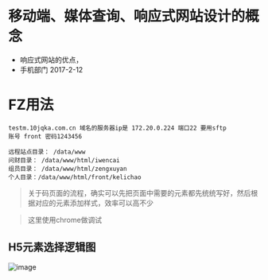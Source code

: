 # 移动端、媒体查询、响应式网站设计的概念
- 响应式网站的优点，
- 手机部门 2017-2-12

# FZ用法
```
testm.10jqka.com.cn 域名的服务器ip是 172.20.0.224 端口22 要用sftp
账号 front 密码1243456

远程站点目录： /data/www
问财目录： /data/www/html/iwencai
组员目录： /data/www/html/zengxuyan
个人目录：/data/www/html/front/kelichao
```

> 关于码页面的流程，确实可以先把页面中需要的元素都先统统写好，然后根据对应的元素添加样式，效率可以高不少

> 这里使用chrome做调试

## H5元素选择逻辑图
![image](https://cloud.githubusercontent.com/assets/18028533/21841538/7cd9f8b4-d81d-11e6-9d0d-cda4824edb06.png)

